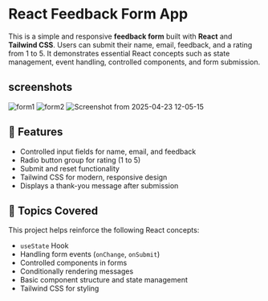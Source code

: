 # React Feedback Form App

This is a simple and responsive **feedback form** built with **React** and **Tailwind CSS**. Users can submit their name, email, feedback, and a rating from 1 to 5. It demonstrates essential React concepts such as state management, event handling, controlled components, and form submission.

## screenshots
![form1](https://github.com/user-attachments/assets/d238d75c-bb65-418f-b85b-9829b3cdde1f)
![form2](https://github.com/user-attachments/assets/49b4aef9-a87e-4f7f-a5d5-14977ce3bfc2)
![Screenshot from 2025-04-23 12-05-15](https://github.com/user-attachments/assets/c700757b-a064-43fe-9080-f6e06decfeef)


## 🚀 Features

- Controlled input fields for name, email, and feedback
- Radio button group for rating (1 to 5)
- Submit and reset functionality
- Tailwind CSS for modern, responsive design
- Displays a thank-you message after submission

## 🧠 Topics Covered

This project helps reinforce the following React concepts:

- `useState` Hook
- Handling form events (`onChange`, `onSubmit`)
- Controlled components in forms
- Conditionally rendering messages
- Basic component structure and state management
- Tailwind CSS for styling


